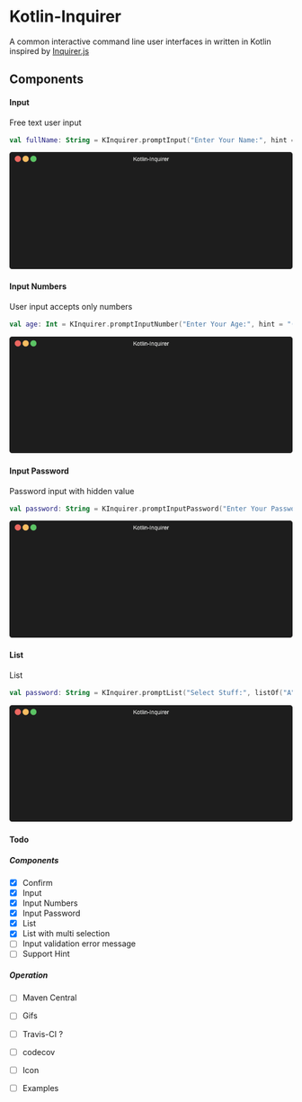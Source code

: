 # Kotlin-Inquirer

 A common interactive command line user interfaces in written in Kotlin inspired by [Inquirer.js](https://github.com/SBoudrias/Inquirer.js "Inquirer.js github repo")



## Components

#### Input
Free text user input
```kotlin
val fullName: String = KInquirer.promptInput("Enter Your Name:", hint = "(Full Name)")
```
<p align="center"><img src="/assets/input-component.gif?raw=true"/></p>

#### Input Numbers
User input accepts only numbers
```kotlin
val age: Int = KInquirer.promptInputNumber("Enter Your Age:", hint = "(only numbers)")
```
<p align="center"><img src="/assets/input-component.gif?raw=true"/></p>

#### Input Password
Password input with hidden value
```kotlin
val password: String = KInquirer.promptInputPassword("Enter Your Password:", hint = "(password)")
```
<p align="center"><img src="/assets/input-component.gif?raw=true"/></p>

#### List
List
```kotlin
val password: String = KInquirer.promptList("Select Stuff:", listOf("A", "B", "C"))
```
<p align="center"><img src="/assets/input-component.gif?raw=true"/></p>


#### Todo
##### Components
- [x] Confirm
- [x] Input
- [x] Input Numbers
- [x] Input Password
- [x] List
- [x] List with multi selection
- [ ] Input validation error message
- [ ] Support Hint

##### Operation
- [ ] Maven Central
- [ ] Gifs
- [ ] Travis-CI ?
- [ ] codecov 
- [ ] Icon
- [ ] Examples


